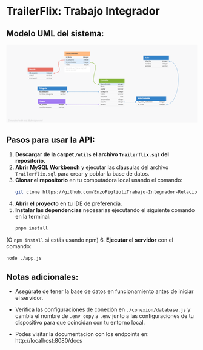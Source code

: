 # TrailerFlix: Trabajo Integrador

## Modelo UML del sistema:
![UML](./utils/trailerflix_1.png)

## Pasos para usar la API:

1. **Descargar de la carpet `/utils` el archivo `Trailerflix.sql` del repositorio.**
2. **Abrir MySQL Workbench** y ejecutar las cláusulas del archivo `Trailerflix.sql` para crear y poblar la base de datos.
3. **Clonar el repositorio** en tu computadora local usando el comando:
   ```bash
   git clone https://github.com/EnzoFiglioliTrabajo-Integrador-Relacional-Backend-Diplomatura-UNTREF.git

4. **Abrir el proyecto** en tu IDE de preferencia.
5. **Instalar las dependencias** necesarias ejecutando el siguiente comando en la terminal:
   ```bash
   pnpm install
(O `npm install` si estás usando npm)
6. **Ejecutar el servidor** con el comando:
   ```bash
   node ./app.js
```
## Notas adicionales:
- Asegúrate de tener la base de datos en funcionamiento antes de iniciar el servidor.
- Verifica las configuraciones de conexión en `./conexion/database.js` y cambia el nombre de `.env copy` a `.env` junto a las configuraciones de tu dispositivo para que coincidan con tu entorno local.

- Podes visitar la documentacion con los endpoints en: http://localhost:8080/docs
